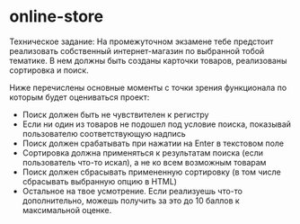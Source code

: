 # online-store
Техническое задание:
На промежуточном экзамене тебе предстоит реализовать собственный интернет-магазин по выбранной тобой тематике. В нем должны быть созданы карточки товаров, реализованы сортировка и поиск.

Ниже перечислены основные моменты с точки зрения функционала по которым будет оцениваться проект:
- Поиск должен быть не чувствителен к регистру
- Если ни один из товаров не подошел под условие поиска, показывай пользователю соответствующую надпись
- Поиск должен срабатывать при нажатии на Enter в текстовом поле
- Сортировка должна применяться к результатам поиска (если пользователь что-то искал), а не ко всем возможным товарам
- Поиск должен сбрасывать примененную сортировку (в том числе сбрасывать выбранную опцию в HTML)
- Остальное на твое усмотрение. Если реализуешь что-то дополнительно, можешь получить за это до 10 баллов к максимальной оценке.
